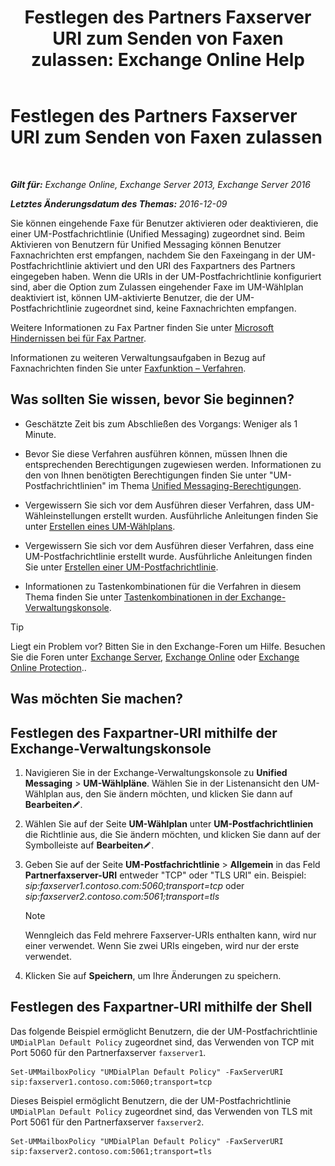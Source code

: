 ﻿---
title: 'Festlegen des Partners Faxserver URI zum Senden von Faxen zulassen: Exchange Online Help'
TOCTitle: Festlegen des Partners Faxserver URI zum Senden von Faxen zulassen
ms:assetid: 77a9013b-d76b-4af2-8b2c-cef435cf67af
ms:mtpsurl: https://technet.microsoft.com/de-de/library/JJ650873(v=EXCHG.150)
ms:contentKeyID: 52062722
ms.date: 05/23/2018
mtps_version: v=EXCHG.150
ms.translationtype: MT
---

# Festlegen des Partners Faxserver URI zum Senden von Faxen zulassen

 

_**Gilt für:** Exchange Online, Exchange Server 2013, Exchange Server 2016_

_**Letztes Änderungsdatum des Themas:** 2016-12-09_

Sie können eingehende Faxe für Benutzer aktivieren oder deaktivieren, die einer UM-Postfachrichtlinie (Unified Messaging) zugeordnet sind. Beim Aktivieren von Benutzern für Unified Messaging können Benutzer Faxnachrichten erst empfangen, nachdem Sie den Faxeingang in der UM-Postfachrichtlinie aktiviert und den URI des Faxpartners des Partners eingegeben haben. Wenn die URIs in der UM-Postfachrichtlinie konfiguriert sind, aber die Option zum Zulassen eingehender Faxe im UM-Wählplan deaktiviert ist, können UM-aktivierte Benutzer, die der UM-Postfachrichtlinie zugeordnet sind, keine Faxnachrichten empfangen.

Weitere Informationen zu Fax Partner finden Sie unter [Microsoft Hindernissen bei für Fax Partner](https://go.microsoft.com/fwlink/?linkid=190238).

Informationen zu weiteren Verwaltungsaufgaben in Bezug auf Faxnachrichten finden Sie unter [Faxfunktion – Verfahren](faxing-procedures-exchange-2013-help.md).

## Was sollten Sie wissen, bevor Sie beginnen?

  - Geschätzte Zeit bis zum Abschließen des Vorgangs: Weniger als 1 Minute.

  - Bevor Sie diese Verfahren ausführen können, müssen Ihnen die entsprechenden Berechtigungen zugewiesen werden. Informationen zu den von Ihnen benötigten Berechtigungen finden Sie unter "UM-Postfachrichtlinien" im Thema [Unified Messaging-Berechtigungen](unified-messaging-permissions-exchange-2013-help.md).

  - Vergewissern Sie sich vor dem Ausführen dieser Verfahren, dass UM-Wähleinstellungen erstellt wurden. Ausführliche Anleitungen finden Sie unter [Erstellen eines UM-Wählplans](create-a-um-dial-plan-exchange-2013-help.md).

  - Vergewissern Sie sich vor dem Ausführen dieser Verfahren, dass eine UM-Postfachrichtlinie erstellt wurde. Ausführliche Anleitungen finden Sie unter [Erstellen einer UM-Postfachrichtlinie](create-a-um-mailbox-policy-exchange-2013-help.md).

  - Informationen zu Tastenkombinationen für die Verfahren in diesem Thema finden Sie unter [Tastenkombinationen in der Exchange-Verwaltungskonsole](keyboard-shortcuts-in-the-exchange-admin-center-exchange-online-protection-help.md).


> [!TIP]
> Liegt ein Problem vor? Bitten Sie in den Exchange-Foren um Hilfe. Besuchen Sie die Foren unter <A href="https://go.microsoft.com/fwlink/p/?linkid=60612">Exchange Server</A>, <A href="https://go.microsoft.com/fwlink/p/?linkid=267542">Exchange Online</A> oder <A href="https://go.microsoft.com/fwlink/p/?linkid=285351">Exchange Online Protection</A>..



## Was möchten Sie machen?

## Festlegen des Faxpartner-URI mithilfe der Exchange-Verwaltungskonsole

1.  Navigieren Sie in der Exchange-Verwaltungskonsole zu **Unified Messaging** \> **UM-Wählpläne**. Wählen Sie in der Listenansicht den UM-Wählplan aus, den Sie ändern möchten, und klicken Sie dann auf **Bearbeiten**![Bearbeitungssymbol](images/Bb124582.6f53ccb2-1f13-4c02-bea0-30690e6ea71d(EXCHG.150).gif "Bearbeitungssymbol").

2.  Wählen Sie auf der Seite **UM-Wählplan** unter **UM-Postfachrichtlinien** die Richtlinie aus, die Sie ändern möchten, und klicken Sie dann auf der Symbolleiste auf **Bearbeiten**![Bearbeitungssymbol](images/Bb124582.6f53ccb2-1f13-4c02-bea0-30690e6ea71d(EXCHG.150).gif "Bearbeitungssymbol").

3.  Geben Sie auf der Seite **UM-Postfachrichtlinie** \> **Allgemein** in das Feld **Partnerfaxserver-URI** entweder "TCP" oder "TLS URI" ein. Beispiel: *sip:faxserver1.contoso.com:5060;transport=tcp* oder *sip:faxserver2.contoso.com:5061;transport=tls*
    

    > [!NOTE]
    > Wenngleich das Feld mehrere Faxserver-URIs enthalten kann, wird nur einer verwendet. Wenn Sie zwei URIs eingeben, wird nur der erste verwendet.



4.  Klicken Sie auf **Speichern**, um Ihre Änderungen zu speichern.

## Festlegen des Faxpartner-URI mithilfe der Shell

Das folgende Beispiel ermöglicht Benutzern, die der UM-Postfachrichtlinie `UMDialPlan Default Policy` zugeordnet sind, das Verwenden von TCP mit Port 5060 für den Partnerfaxserver `faxserver1`.

    Set-UMMailboxPolicy "UMDialPlan Default Policy" -FaxServerURI sip:faxserver1.contoso.com:5060;transport=tcp

Dieses Beispiel ermöglicht Benutzern, die der UM-Postfachrichtlinie `UMDialPlan Default Policy` zugeordnet sind, das Verwenden von TLS mit Port 5061 für den Partnerfaxserver `faxserver2`.

    Set-UMMailboxPolicy "UMDialPlan Default Policy" -FaxServerURI sip:faxserver2.contoso.com:5061;transport=tls

